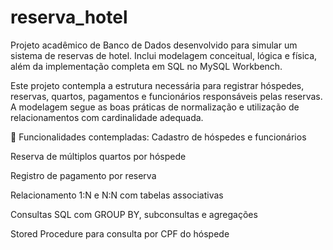 # reserva_hotel
Projeto acadêmico de Banco de Dados desenvolvido para simular um sistema de reservas de hotel. Inclui modelagem conceitual, lógica e física, além da implementação completa em SQL no MySQL Workbench.

Este projeto contempla a estrutura necessária para registrar hóspedes, reservas, quartos, pagamentos e funcionários responsáveis pelas reservas. A modelagem segue as boas práticas de normalização e utilização de relacionamentos com cardinalidade adequada.

📌 Funcionalidades contempladas:
Cadastro de hóspedes e funcionários

Reserva de múltiplos quartos por hóspede

Registro de pagamento por reserva

Relacionamento 1:N e N:N com tabelas associativas

Consultas SQL com GROUP BY, subconsultas e agregações

Stored Procedure para consulta por CPF do hóspede
